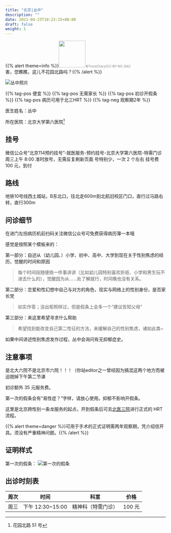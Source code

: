 ```yaml
---
title: "北京|丛中"
description: ""
date: 2021-04-23T10:23:15+08:00
draft: false
weight: 1
---
```


{{% alert theme=info %}}<img src="/images/hybl.jpg" style="display: inline; height:6em;vertical-align: baseline;" /><span style="color:grey;font-size:70%">&copy;TruceCracy(CC-BY-NC-SA)]</span><br>害，您瞧瞧，这儿不花园北路吗？{{% /alert %}}

 ![丛中照片](images/doctor/cong-zhong.jpg)

{{% tag-pos 便宜 %}} {{% tag-pos 无需家长 %}}
{{% tag-pos 初诊开假条 %}} {{% tag-pos 病历可用于北三HRT %}}
{{% tag-neg 观察期2年 %}}

医生姓名：丛中

所在医院：北京大学第六医院[^1]

## 挂号

微信公众号“北京114预约挂号”-就医服务-预约挂号-北京大学第六医院-特需门诊
周三上午 8:00 准时放号，无需反复刷新页面
号特别少，一次 2 个左右
挂号费 100 元，到付

## 路线

地铁10号线西土城站，B东北口，往北走600m到北航旧校区门口，直行过马路右转，直行300m

## 问诊细节

在进门左拐病历机前扫码关注微信公众号可免费获得病历簿一本哦

感觉是按照某个模板来的：

第一部分：自述从（幼儿园、）小学、初中、高中、大学到现在关于性别焦虑的经历，觉醒的时间和原因

> 每个时间段随便挑一件事讲讲（比如幼儿园特别喜欢折纸、小学和男生玩不进去什么的），觉醒因为从……处了解就行，时间晚也没有关系。

第二部分：恋爱和性幻想中自己与对方的角色，现实与网络上的性别身份，是否家长党

> 如实作答；没出柜照样过，但是假条上会多一个“建议告知父母”

第三部分：来这里希望寻求什么帮助

> 希望找到能改变自己第二性征的方法，来缓解自己的性别焦虑，诸如此类~

如果中间讲述性别焦虑发作过程，丛中会询问有无抑郁症史。

## 注意事项

是北大六院不是北京市六院！！！（你站editor之一曾经因为搞混这两个地方而被迫翘掉下午第二节课

初诊额外 35 元服务费。

第一次的假条会有“易性症？”字样，请放心使用。抑郁不影响开假条。

这里是北京跨性别一条龙服务的起点，开到假条后可去[北医三院](/zh-cn/docs/hrt/pku3/)进行正式的 HRT 流程。

{{% alert theme=danger %}}可用于手术的正式证明需两年观察期，凭介绍信开具。须没有严重精神问题。{{% /alert %}}

## 证明样式

第一次的假条：
![第一次的假条](images/doctor/jiatiao1.jpg)

## 出诊时刻表

| 周次 | 时间 | 科室 | 价格 |
| :---: | :---: | :---: | :---: |
| 周三 | 下午 12:30~15:00 | 精神科（特需门诊） | 100 元 |

[^1]:花园北路 51 号
